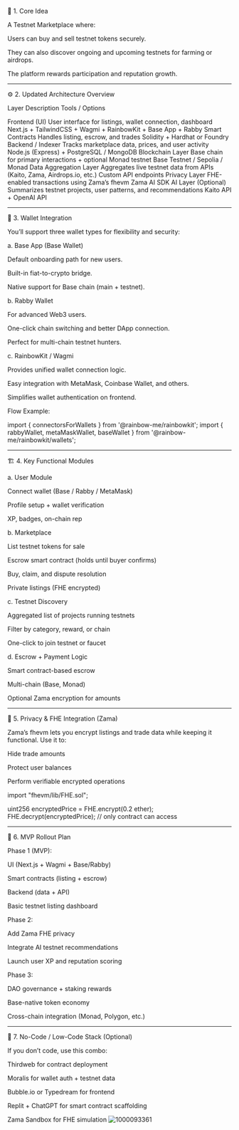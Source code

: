 
🧩 1. Core Idea

A Testnet Marketplace where:

Users can buy and sell testnet tokens securely.

They can also discover ongoing and upcoming testnets for farming or airdrops.

The platform rewards participation and reputation growth.



---

⚙️ 2. Updated Architecture Overview

Layer	Description	Tools / Options

Frontend (UI)	User interface for listings, wallet connection, dashboard	Next.js + TailwindCSS + Wagmi + RainbowKit + Base App + Rabby
Smart Contracts	Handles listing, escrow, and trades	Solidity + Hardhat or Foundry
Backend / Indexer	Tracks marketplace data, prices, and user activity	Node.js (Express) + PostgreSQL / MongoDB
Blockchain Layer	Base chain for primary interactions + optional Monad testnet	Base Testnet / Sepolia / Monad
Data Aggregation Layer	Aggregates live testnet data from APIs (Kaito, Zama, Airdrops.io, etc.)	Custom API endpoints
Privacy Layer	FHE-enabled transactions using Zama’s fhevm	Zama AI SDK
AI Layer (Optional)	Summarizes testnet projects, user patterns, and recommendations	Kaito API + OpenAI API



---

🧠 3. Wallet Integration

You’ll support three wallet types for flexibility and security:

a. Base App (Base Wallet)

Default onboarding path for new users.

Built-in fiat-to-crypto bridge.

Native support for Base chain (main + testnet).


b. Rabby Wallet

For advanced Web3 users.

One-click chain switching and better DApp connection.

Perfect for multi-chain testnet hunters.


c. RainbowKit / Wagmi

Provides unified wallet connection logic.

Easy integration with MetaMask, Coinbase Wallet, and others.

Simplifies wallet authentication on frontend.


Flow Example:

import { connectorsForWallets } from '@rainbow-me/rainbowkit';
import { rabbyWallet, metaMaskWallet, baseWallet } from '@rainbow-me/rainbowkit/wallets';


---

🏗️ 4. Key Functional Modules

a. User Module

Connect wallet (Base / Rabby / MetaMask)

Profile setup + wallet verification

XP, badges, on-chain rep


b. Marketplace

List testnet tokens for sale

Escrow smart contract (holds until buyer confirms)

Buy, claim, and dispute resolution

Private listings (FHE encrypted)


c. Testnet Discovery

Aggregated list of projects running testnets

Filter by category, reward, or chain

One-click to join testnet or faucet


d. Escrow + Payment Logic

Smart contract-based escrow

Multi-chain (Base, Monad)

Optional Zama encryption for amounts



---

🔐 5. Privacy & FHE Integration (Zama)

Zama’s fhevm lets you encrypt listings and trade data while keeping it functional.
Use it to:

Hide trade amounts

Protect user balances

Perform verifiable encrypted operations


import "fhevm/lib/FHE.sol";

uint256 encryptedPrice = FHE.encrypt(0.2 ether);
FHE.decrypt(encryptedPrice); // only contract can access


---

🚀 6. MVP Rollout Plan

Phase 1 (MVP):

UI (Next.js + Wagmi + Base/Rabby)

Smart contracts (listing + escrow)

Backend (data + API)

Basic testnet listing dashboard


Phase 2:

Add Zama FHE privacy

Integrate AI testnet recommendations

Launch user XP and reputation scoring


Phase 3:

DAO governance + staking rewards

Base-native token economy

Cross-chain integration (Monad, Polygon, etc.)



---

🧰 7. No-Code / Low-Code Stack (Optional)

If you don’t code, use this combo:

Thirdweb for contract deployment

Moralis for wallet auth + testnet data

Bubble.io or Typedream for frontend

Replit + ChatGPT for smart contract scaffolding

Zama Sandbox for FHE simulation
![1000093361](https://github.com/user-attachments/assets/5ff47cf2-b628-46b8-b1b6-7a491137cb0e)
